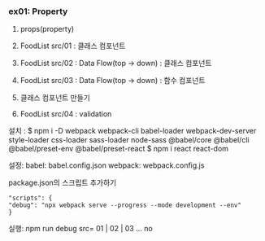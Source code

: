 ### ex01: Property

1.  props(property)

2.  FoodList src/01 : 클래스 컴포넌트
3.  FoodList src/02 : Data Flow(top -> down) : 클래스 컴포넌트
4.  FoodList src/03 : Data Flow(top -> down) : 함수 컴포넌트
5.  클래스 컴포넌트 만들기
6.  FoodList src/04 : validation

설치 :
$ npm i -D webpack webpack-cli babel-loader webpack-dev-server style-loader css-loader sass-loader node-sass @babel/core @babel/cli @babel/preset-env @babel/preset-react
$ npm i react react-dom

설정:
babel: babel.config.json
webpack: webpack.config.js

package.json의 스크립트 추가하기

    "scripts": {
    "debug": "npx webpack serve --progress --mode development --env"
    }

실행:
npm run debug src= 01 | 02 | 03 ... no
